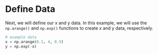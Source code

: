 # Define Data

Next, we will define our x and y data. In this example, we will use the `np.arange()` and `np.exp()` functions to create x and y data, respectively.

```python
# example data
x = np.arange(0.1, 4, 0.5)
y = np.exp(-x)
```
